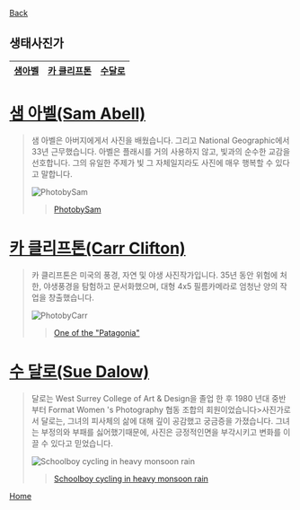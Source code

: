 <a name=Home>

[Back][]



## 생태사진가

[Back]:https://github.com/GeekInTheClass/PhotographerCategorization/blob/master/README.md
[PhotobySam]:https://static1.squarespace.com/static/530b605fe4b0b726cf1271a1/530b6d90e4b0695e5144fc82/538e0906e4b06ebda7fca912/1401817362033/107.Dorymenprime+copy.jpg?format=1500w

[PhotobyCarr]: https://www.plumasarts.org/capitol/images/clifton/108-382-CHE.jpg
[One of the "Patagonia"]: http://www.carrclifton.com/patagonia/photos-pi_49.html

[Schoolboy cycling in heavy monsoon rain]:http://notanothercyclingforum.net/bikereader/BR%20pics/darlowpics/fullsize/2982.jpg

<a href="#Sam">샘아벨</a> | <a href="#Carr">카 클리프톤</a> | <a href="#Sue">수달로</a>
-----|-----|------
<a name="Sam">

# [샘 아벨(Sam Abell)](http://samabell.com/biography/)

>샘 아벨은 아버지에게서 사진을 배웠습니다. 그리고 National Geographic에서 33년 근무했습니다. 아벨은 플래시를 거의 사용하지 않고, 빛과의 순수한 교감을 선호합니다. 그의 유일한 주제가 빛 그 자체일지라도 사진에 매우 행복할 수 있다고 말합니다.
>
>![PhotobySam][]
>>[PhotobySam][]

<a name="Carr">

# [카 클리프톤(Carr Clifton)](https://en.wikipedia.org/wiki/Carr_Clifton)

>카 클리프톤은 미국의 풍경, 자연 및 야생 사진작가입니다. 35년 동안 위험에 처한, 야생풍경을 탐험하고 문서화했으며, 대형 4x5 필름카메라로 엄청난 양의 작업을 창출했습니다.
>
>![PhotobyCarr][]
>>[One of the "Patagonia"][]

<a name="Sue">

# [수 달로(Sue Dalow)](https://en.wikipedia.org/wiki/Sue_Darlow)

>달로는 West Surrey College of Art & Design을 졸업 한 후 1980 년대 중반부터 Format Women 's Photography 협동 조합의 회원이었습니다>사진가로서 달로는, 그녀의 피사체의 삶에 대해 깊이 공감했고 궁금증을 가졌습니다. 그녀는 부정의와 부패를 싫어했기때문에, 사진은 긍정적인면을 부각시키고 변화를 이끌 수 있다고 믿었습니다.
>
>![Schoolboy cycling in heavy monsoon rain][]
>>[Schoolboy cycling in heavy monsoon rain][]


<a href=#Home>Home</a>
